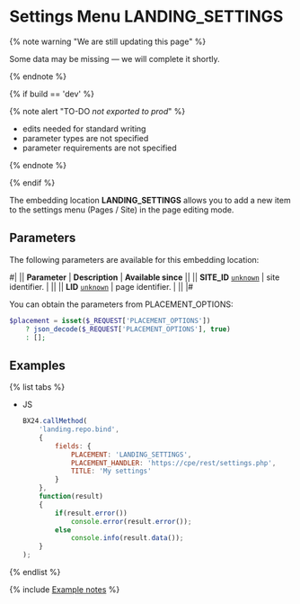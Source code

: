 # Settings Menu LANDING_SETTINGS

{% note warning "We are still updating this page" %}

Some data may be missing — we will complete it shortly.

{% endnote %}

{% if build == 'dev' %}

{% note alert "TO-DO _not exported to prod_" %}

- edits needed for standard writing
- parameter types are not specified
- parameter requirements are not specified

{% endnote %}

{% endif %}

The embedding location **LANDING_SETTINGS** allows you to add a new item to the settings menu (Pages / Site) in the page editing mode.

## Parameters

The following parameters are available for this embedding location:

#|
|| **Parameter** | **Description** | **Available since** ||
|| **SITE_ID**
[`unknown`](../../data-types.md) | site identifier. | ||
|| **LID**
[`unknown`](../../data-types.md) | page identifier. | ||
|#

You can obtain the parameters from PLACEMENT_OPTIONS:

```php
$placement = isset($_REQUEST['PLACEMENT_OPTIONS'])
    ? json_decode($_REQUEST['PLACEMENT_OPTIONS'], true)
    : [];
```

## Examples

{% list tabs %}

- JS

    ```js
    BX24.callMethod(
        'landing.repo.bind',
        {
            fields: {
                PLACEMENT: 'LANDING_SETTINGS',
                PLACEMENT_HANDLER: 'https://cpe/rest/settings.php',
                TITLE: 'My settings'
            }
        },
        function(result)
        {
            if(result.error())
                console.error(result.error());
            else
                console.info(result.data());
        }
    );
    ```

{% endlist %}

{% include [Example notes](../../../_includes/examples.md) %}
